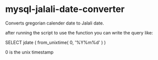 # mysql-jalali-date-converter
Converts gregorian calender date to Jalali date.

after running the script to use the function you can write the query like:

SELECT
	jdate ( from_unixtime( 0, '%Y%m%d' ) )
  
  
  
  0 is the unix timestamp


